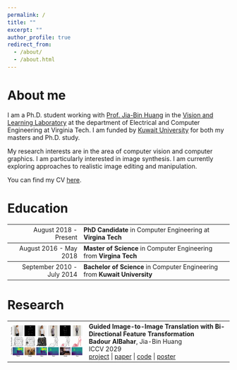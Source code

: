 ```yaml
---
permalink: /
title: ""
excerpt: ""
author_profile: true
redirect_from: 
  - /about/
  - /about.html
---
```

About me
======

I am a Ph.D. student working with [Prof. Jia-Bin Huang](https://filebox.ece.vt.edu/~jbhuang/) in the [Vision and Learning Laboratory](https://filebox.ece.vt.edu/~jbhuang/people.html) at the department of Electrical and Computer Engineering at Virginia Tech. I am funded by [Kuwait University](http://www.kuniv.edu.kw) for both my masters and Ph.D. study.

My research interests are in the area of computer vision and computer graphics. I am particularly interested in image synthesis. I am currently exploring approaches to realistic image editing and manipulation.

You can find my CV [here](https://filebox.ece.vt.edu/~Badour/personal/cv-badour.pdf).

Education
======

<table style="width:100%">
  <tr>
    <th style="text-align:right">
      <span style="font-weight:normal">August 2018 - Present</span>
    </th>
    <th style="text-align:left">
      PhD Candidate <span style="font-weight:normal">in Computer Engineering at </span>Virgina Tech
    </th>
  </tr>
  
  <tr>
    <th style="text-align:right">
      <span style="font-weight:normal">August 2016 - May 2018</span>
    </th>
    <th style="text-align:left">
      Master of Science <span style="font-weight:normal">in Computer Engineering from</span> Virgina Tech
    </th>
  </tr>
  
  <tr>
    <th style="text-align:right">
      <span style="font-weight:normal">September 2010 - July 2014</span>
    </th>
    <th style="text-align:left">
      Bachelor of Science <span style="font-weight:normal">in Computer Engineering from</span> Kuwait University
    </th>
  </tr>
</table>

<!-- * **PhD Candidate** in Computer Engineering at **Virgina Tech** _(August 2018 - Present)_
* **Master of Science** in Computer Engineering from **Virgina Tech** _(August 2016 - May 2018)_
* **Bachelor of Science** in Computer Engineering from **Kuwait University** _(September 2010 - July 2014)_
 -->
 
Research
======
<!-- |  |  |
| --- | --- |
| <figure style="width: 200px"> <img src="../images/guided_pix2pix_teaser.png" alt=""> | </figure>**Guided Image-to-Image Translation with Bi-Directional Feature Transformation**<br/>**Badour AlBahar**, Jia-Bin Huang<br/>ICCV 2019<br/>[project](https://filebox.ece.vt.edu/~Badour/guided_pix2pix.html) \| [paper](https://arxiv.org/abs/1910.11328) \| [code](https://github.com/vt-vl-lab/Guided-pix2pix) \| [poster](https://filebox.ece.vt.edu/~Badour/figures/guided_pix2pix_poster.pdf) | -->

<table style="width:100%">
  <tr>
    <th>
      <img src="../images/guided_pix2pix_teaser.png" width="350"/>
    </th>
    <th style="text-align:left">
            Guided Image-to-Image Translation with Bi-Directional Feature Transformation<br>
            Badour AlBahar<span style="font-weight:normal">, Jia-Bin Huang</span><br>
            <span style="font-weight:normal">ICCV 2029</span><br>
            <span style="font-weight:normal"><a href="https://filebox.ece.vt.edu/~Badour/guided_pix2pix.html">project</a> | <a href="https://arxiv.org/abs/1910.11328">paper</a> | <a href="https://github.com/vt-vl-lab/Guided-pix2pix">code</a> | <a href="https://filebox.ece.vt.edu/~Badour/figures/guided_pix2pix_poster.pdf">poster</a></span>
    </th>
  </tr>
</table>

<!-- <div class="row">
  <div style="display:inline-block;vertical-align:top;">
      <img src="../images/guided_pix2pix_teaser.png" width="300"/>
  </div>
  <div style="display:inline-block;">
      <b>Guided Image-to-Image Translation with Bi-Directional Feature Transformation</b><br>
      <b>Badour AlBahar</b>, Jia-Bin Huang<br>
      ICCV 2029<br>
      <a href="https://filebox.ece.vt.edu/~Badour/guided_pix2pix.html">project</a> | <a href="https://arxiv.org/abs/1910.11328">paper</a> | <a href="https://github.com/vt-vl-lab/Guided-pix2pix">code</a> | <a href="https://filebox.ece.vt.edu/~Badour/figures/guided_pix2pix_poster.pdf">poster</a>
  </div>
</div>
<br>
<br> -->

